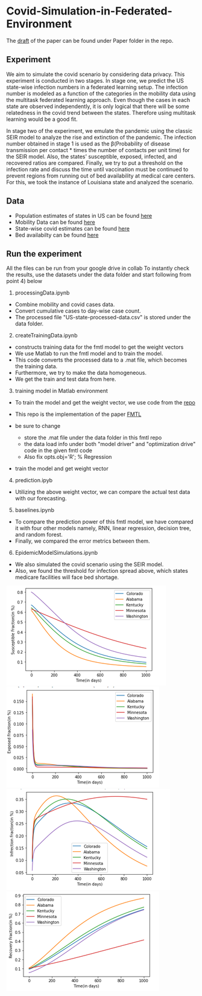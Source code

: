 # Covid-Simulation-in-Federated-Environment

The [draft](https://github.com/nehalmuthu/Covid-Simulation-in-Federated-Environment/blob/master/Paper/draft.pdf) of the paper can be found under Paper folder in the repo. 

## Experiment 
We aim to simulate the covid scenario by considering data privacy. This experiment is conducted in two stages. In stage one, we predict the US state-wise infection numbers in a federated learning setup. The infection number is modeled as a function of the categories in the mobility data using the multitask federated learning approach. Even though the cases in each state are observed independently, it is only logical that there will be some relatedness in the covid trend between the states. Therefore using multitask learning would be a good fit.

In stage two of the experiment, we emulate the pandemic using the classic SEIR model to analyze the rise and extinction of the pandemic. The infection number obtained in stage 1 is used as the β(Probability of disease transmission per contact * times the number of contacts per unit time)  for the SEIR model. Also, the states' susceptible, exposed, infected, and recovered ratios are compared. Finally, we try to put a threshold on the infection rate and discuss the time until vaccination must be continued to prevent regions from running out of bed availability at medical care centers. For this, we took the instance of Louisiana state and analyzed the scenario.

## Data
- Population estimates of states in US can be found [here](https://www.census.gov/programs-surveys/popest/technical-documentation/research/evaluation-estimates/2020-evaluation-estimates/2010s-totals-national.html)
- Mobility Data can be found [here](https://www.google.com/covid19/mobility/index.html?hl=en)
- State-wise covid estimates can be found [here](https://github.com/nytimes/covid-19-data)
- Bed availabilty can be found [here](https://healthdata.gov/browse?q=bed)

## Run the experiment
All the files can be run from your google drive in collab
To instantly check the results, use the datasets under the data folder and start following from point 4) below

1. processingData.ipynb
- Combine mobility and covid cases data.
- Convert cumulative cases to day-wise case count.
- The processed file "US-state-processed-data.csv" is stored under the data folder. 

2. createTrainingData.ipynb
- constructs training data for the fmtl model to get the weight vectors
- We use Matlab to run the fmtl model and to train the model. 
- This code converts the processed data to a .mat file, which becomes the training data.
- Furthermore, we try to make the data homogeneous.
- We get the train and test data from here.

3. training model in Matlab environment 
- To train the model and get the weight vector, we use code from the [repo](https://github.com/gingsmith/fmtl)
- This repo is the implementation of the paper [FMTL](https://arxiv.org/abs/1705.10467)
- be sure to change 
  - store the .mat file under the data folder in this fmtl  repo
  - the data load info under both "model driver" and "optimization drive" code in the given fmtl code 
  - Also fix opts.obj='R'; % Regression

- train the model and get weight vector 

4. prediction.ipyb
- Utilizing the above weight vector, we can compare the actual test data with our forecasting. 

5. baselines.ipynb
- To compare the prediction power of this fmtl model, we have compared it with four other models namely, RNN, linear regression, decision tree, and random forest.
- Finally, we compared the error metrics between them.

6. EpidemicModelSimulations.ipynb
- We also simulated the covid scenario using the SEIR model. 
- Also, we found the threshold for infection spread above, which states medicare facilities will face bed shortage.



















![alt text](output/Figure5.1.PNG)
![alt text](output/Figure5.2.PNG)
![alt text](output/Figure5.3.PNG)
![alt text](output/Figure5.4.PNG)

